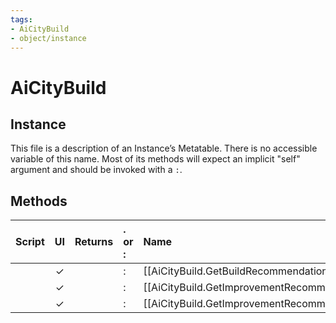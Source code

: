 ```yaml
---
tags:
- AiCityBuild
- object/instance
---
```

# AiCityBuild
## Instance
This file is a description of an Instance’s Metatable. There is no accessible variable of this name. Most of its methods will expect an implicit "self" argument and should be invoked with a `:`.

## Methods
| Script | UI  | Returns | . or : | Name | Arguments |
|:------:|:---:| -------:|:---- |:---- |:--------- |
| |✓||:|[[AiCityBuild.GetBuildRecommendations\|GetBuildRecommendations]]||
| |✓||:|[[AiCityBuild.GetImprovementRecommendations\|GetImprovementRecommendations]]||
| |✓||:|[[AiCityBuild.GetImprovementRecommendationsForBuilder\|GetImprovementRecommendationsForBuilder]]||
